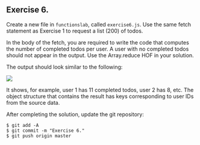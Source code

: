 ## Exercise 6.

Create a new file in `functionslab`, called `exercise6.js`. Use the same fetch statement as Exercise 1 to request a list (200) of todos.

In the body of the fetch, you are required to write the code that computes the number of completed todos per user. A user with no completed todos should not appear in the output. Use the Array.reduce HOF in your solution.

The output should look similar to the following:

![][completedperuser]

It shows, for example, user 1 has 11 completed todos, user 2 has 8, etc. The object structure that contains the result has keys corresponding to user IDs from the source data.

After completing the solution, update the git repository:
~~~ 
$ git add -A
$ git commit -m "Exercise 6."
$ git push origin master
~~~

[completedperuser]: ./img/completedperuser.png
